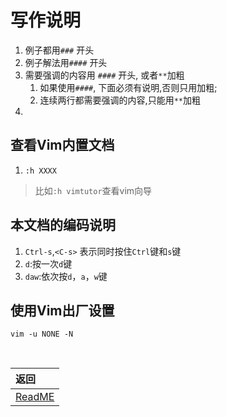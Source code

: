 
# 写作说明

1. 例子都用`###` 开头
2. 例子解法用`####` 开头
3. 需要强调的内容用 `####` 开头, 或者`**`加粗
    1. 如果使用`####`, 下面必须有说明,否则只用加粗;
    2. 连续两行都需要强调的内容,只能用`**`加粗
4. 
## 查看Vim内置文档

1. `:h XXXX`
> 比如`:h vimtutor`查看vim向导

## 本文档的编码说明

1. `Ctrl-s`,`<C-s>` 表示同时按住`Ctrl`键和`s`键
2. `d`:按一次`d`键
3. `daw`:依次按`d`，`a`，`w`键

## 使用Vim出厂设置

`vim -u NONE -N`    


<br>  

|返回|
|:---|
|[ReadME](README.md)|
